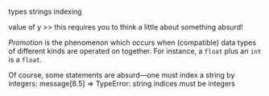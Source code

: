 types
strings
indexing

value of y >> this requires you to think a little about something absurd!

*Promotion* is the phenomenon which occurs when (compatible) data types of different kinds are operated on together.  For instance, a `float` plus an `int` is a `float`.


Of course, some statements are absurd—one must index a string by integers:
    message[8.5]
    => TypeError: string indices must be integers
